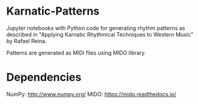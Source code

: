 # Karnatic-Patterns
Jupyter notebooks with Python code for generating rhythm patterns as described in "Applying Karnatic Rhythmical Techniques to Western Music" by Rafael Reina.

Patterns are generated as MIDI files using MIDO library. 

# Dependencies

NumPy: http://www.numpy.org/
MIDO: https://mido.readthedocs.io/
